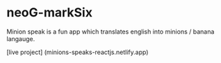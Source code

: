 # neoG-markSix
 
Minion speak is a fun app which translates english into minions / banana langauge.

[live project] (minions-speaks-reactjs.netlify.app)


